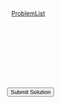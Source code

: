 <p class="view">
  <a style="margin: auto;border: 10px solid #ffffff;" href="/problems">ProblemList</a>
</p>

<iframe id="content" frameborder="0" scrolling="no" onload="window.problem?window.problem.resize():null" style="width: 100%;"></iframe>
<button id="submit">Submit Solution</button>

<script src="/assets/js/problem.js"></script>